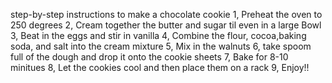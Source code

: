 step-by-step instructions to make a chocolate cookie
1, Preheat the oven to 250 degrees
2, Cream together the butter and sugar til even in a large Bowl
3, Beat in the eggs and stir in vanilla
4, Combine the flour, cocoa,baking soda, and salt into the cream mixture
5, Mix in the walnuts
6, take spoom full of the dough and drop it onto the cookie sheets
7, Bake for 8-10 minitues
8, Let the cookies cool and then place them on a rack
9, Enjoy!!